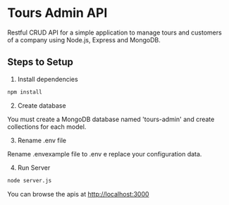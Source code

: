 # Tours Admin API

Restful CRUD API for a simple application to manage tours and customers of a company using Node.js, Express and MongoDB.

## Steps to Setup

1. Install dependencies

```bash
npm install
```

2. Create database

You must create a MongoDB database named 'tours-admin' and create collections for each model.

3. Rename .env file

Rename .envexample file to .env e replace your configuration data.

4. Run Server

```bash
node server.js
```

You can browse the apis at <http://localhost:3000>